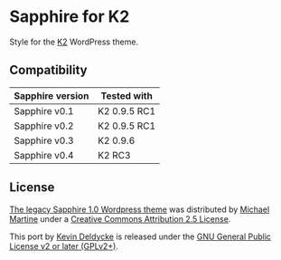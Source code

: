 Sapphire for K2
===============

Style for the
[K2](https://web.archive.org/web/20150107112837/http://getk2.com/about/)
WordPress theme.


Compatibility
-------------

Sapphire version | Tested with
-----------------|--------------
Sapphire v0.1    | K2 0.9.5 RC1
Sapphire v0.2    | K2 0.9.5 RC1
Sapphire v0.3    | K2 0.9.6
Sapphire v0.4    | K2 RC3


License
-------

[The legacy Sapphire 1.0 Wordpress
theme](https://web.archive.org/web/20071001205059/http://www.michaelmartine.com/free-wordpress-themes/free-wordpress-theme-sapphire/)
was distributed by [Michael
Martine](https://web.archive.org/web/20071002094737/http://www.michaelmartine.com/about-michael-martine-helping-bloggers/)
under a [Creative Commons Attribution 2.5
License](https://creativecommons.org/licenses/by/2.5/).

This port by [Kevin Deldycke](http://kevin.deldycke.com) is released under the
[GNU General Public License v2 or later (GPLv2+)](LICENSE).
